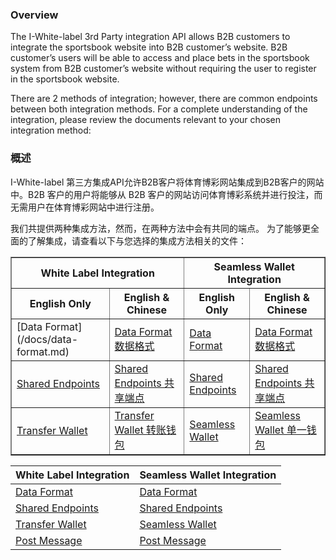 ### Overview

The I-White-label 3rd Party integration API allows B2B customers to integrate the sportsbook website into B2B customer’s website. B2B customer’s users will be able to access and place bets in the sportsbook system from B2B customer’s website without requiring the user to register in the sportsbook website.

There are 2 methods of integration; however, there are common endpoints between both integration methods. For a complete understanding of the integration, please review the documents relevant to your chosen integration method:

### 概述

I-White-label 第三方集成API允许B2B客户将体育博彩网站集成到B2B客户的网站中。B2B 客户的用户将能够从 B2B 客户的网站访问体育博彩系统并进行投注，而无需用户在体育博彩网站中进行注册。

我们共提供两种集成方法，然而，在两种方法中会有共同的端点。
为了能够更全面的了解集成，请查看以下与您选择的集成方法相关的文件：

<table border="1" cellspacing="0" cellpadding="8">
  <thead>
    <tr>
      <th colspan="2">White Label Integration</th>
      <th colspan="2">Seamless Wallet Integration</th>
    </tr>
    <tr>
      <th>English Only</th>
      <th>English &amp; Chinese</th>
      <th>English Only</th>
      <th>English &amp; Chinese</th>
    </tr>
  </thead>
  <tbody>
    <tr>
      <td>[Data Format](/docs/data-format.md)</td>
      <td><a href="#">Data Format 数据格式</a></td>
      <td><a href="#">Data Format</a></td>
      <td><a href="#">Data Format 数据格式</a></td>
    </tr>
    <tr>
      <td><a href="#">Shared Endpoints</a></td>
      <td><a href="#">Shared Endpoints 共享端点</a></td>
      <td><a href="#">Shared Endpoints</a></td>
      <td><a href="#">Shared Endpoints 共享端点</a></td>
    </tr>
    <tr>
      <td><a href="#">Transfer Wallet</a></td>
      <td><a href="#">Transfer Wallet 转账钱包</a></td>
      <td><a href="#">Seamless Wallet</a></td>
      <td><a href="#">Seamless Wallet 单一钱包</a></td>
    </tr>
  </tbody>
</table>



| White Label Integration | Seamless Wallet Integration |
| --- | --- |
| [Data Format](/docs/data-format.md) | [Data Format](/docs/data-format.md) |
| [Shared Endpoints](/docs/shared.md) | [Shared Endpoints](/docs/shared.md) |
| [Transfer Wallet](/docs/transfer.md) | [Seamless Wallet](/docs/seamless.md) |
| [Post Message](/docs/post-message.md) | [Post Message](/docs/post-message.md) |
